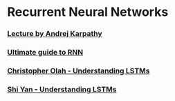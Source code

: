 # Recurrent Neural Networks

### [Lecture by Andrej Karpathy](https://www.youtube.com/watch?v=iX5V1WpxxkY)

### [Ultimate guide to RNN](https://www.superdatascience.com/blogs/the-ultimate-guide-to-recurrent-neural-networks-rnn)

### [Christopher Olah - Understanding LSTMs](https://colah.github.io/posts/2015-08-Understanding-LSTMs/)

### [Shi Yan - Understanding LSTMs](https://medium.com/mlreview/understanding-lstm-and-its-diagrams-37e2f46f1714)
